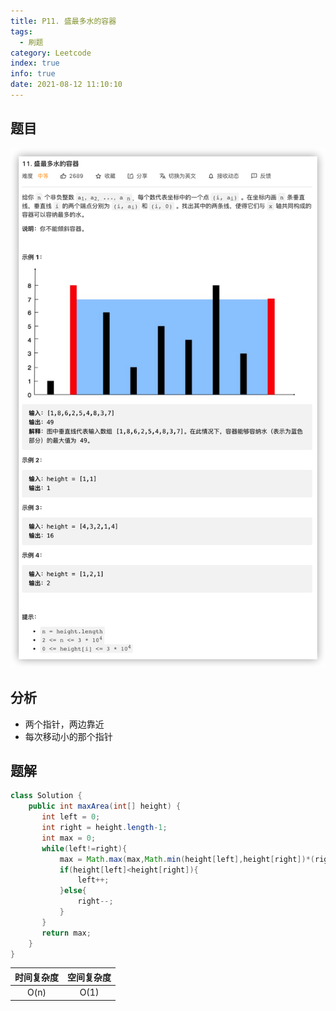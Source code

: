 ```yaml
---
title: P11. 盛最多水的容器
tags:
  - 刷题
category: Leetcode
index: true
info: true
date: 2021-08-12 11:10:10
---
```


<!-- more -->

## 题目

![image-20210812111022307](https://raw.githubusercontent.com/C1EYE/figureBed/main/img/20210812111022.png)

## 分析

- 两个指针，两边靠近
- 每次移动小的那个指针

## 题解

```java
class Solution {
    public int maxArea(int[] height) {
       int left = 0;
       int right = height.length-1;
       int max = 0;
       while(left!=right){
           max = Math.max(max,Math.min(height[left],height[right])*(right-left));
           if(height[left]<height[right]){
               left++;
           }else{
               right--;
           }
       }
       return max;
    }
}
```



| 时间复杂度 | 空间复杂度 |
| :--------: | :--------: |
|    O(n)    |    O(1)    |
